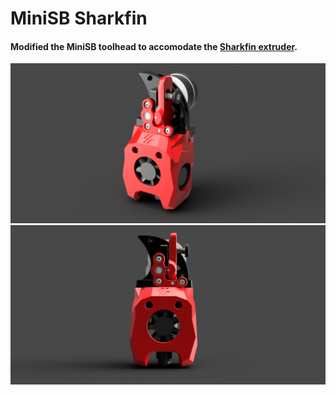 # MiniSB Sharkfin


#### Modified the MiniSB toolhead to accomodate the [Sharkfin extruder](https://github.com/KayosMaker/Sailfin-Extruder/tree/main/Usermods/KayosMaker/Sharkfin). 
![Handle1](Images/Sharkfin1.png)
![Handle1](Images/Sharkfin2.png)
